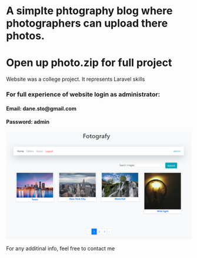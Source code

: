 <h1> A simplte phtography blog where photographers can upload there photos.</h1>
<h1>Open up photo.zip for full project</h1>

<p>Website was a college project. It represents Laravel skills</p>

<h3> For full experience of website login as administrator: </h3>
<h4>Email: dane.sto@gmail.com </h4>
<h4>Password: admin </h4>

![App screnshoot](/Screenshot_3.png)

<p>For any additinal info, feel free to contact me</p>
